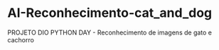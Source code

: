 # AI-Reconhecimento-cat_and_dog
PROJETO DIO PYTHON DAY - Reconhecimento de imagens de gato e cachorro
